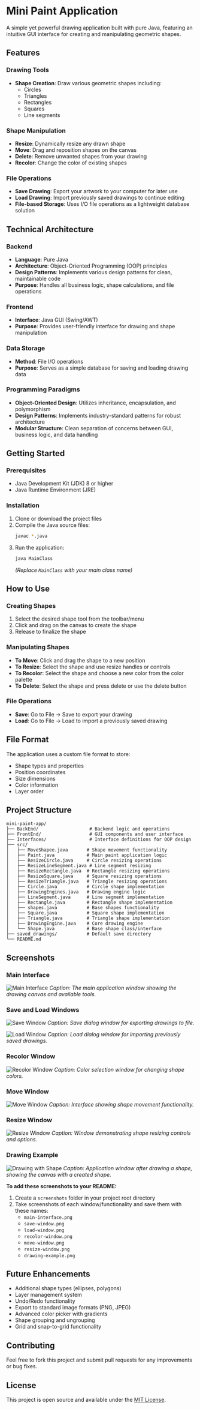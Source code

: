 # Mini Paint Application

A simple yet powerful drawing application built with pure Java, featuring an intuitive GUI interface for creating and manipulating geometric shapes.

## Features

### Drawing Tools
- **Shape Creation**: Draw various geometric shapes including:
  - Circles
  - Triangles
  - Rectangles
  - Squares
  - Line segments

### Shape Manipulation
- **Resize**: Dynamically resize any drawn shape
- **Move**: Drag and reposition shapes on the canvas
- **Delete**: Remove unwanted shapes from your drawing
- **Recolor**: Change the color of existing shapes

### File Operations
- **Save Drawing**: Export your artwork to your computer for later use
- **Load Drawing**: Import previously saved drawings to continue editing
- **File-based Storage**: Uses I/O file operations as a lightweight database solution

## Technical Architecture

### Backend
- **Language**: Pure Java
- **Architecture**: Object-Oriented Programming (OOP) principles
- **Design Patterns**: Implements various design patterns for clean, maintainable code
- **Purpose**: Handles all business logic, shape calculations, and file operations

### Frontend
- **Interface**: Java GUI (Swing/AWT)
- **Purpose**: Provides user-friendly interface for drawing and shape manipulation

### Data Storage
- **Method**: File I/O operations
- **Purpose**: Serves as a simple database for saving and loading drawing data

### Programming Paradigms
- **Object-Oriented Design**: Utilizes inheritance, encapsulation, and polymorphism
- **Design Patterns**: Implements industry-standard patterns for robust architecture
- **Modular Structure**: Clean separation of concerns between GUI, business logic, and data handling

## Getting Started

### Prerequisites
- Java Development Kit (JDK) 8 or higher
- Java Runtime Environment (JRE)

### Installation
1. Clone or download the project files
2. Compile the Java source files:
   ```bash
   javac *.java
   ```
3. Run the application:
   ```bash
   java MainClass
   ```
   *(Replace `MainClass` with your main class name)*

## How to Use

### Creating Shapes
1. Select the desired shape tool from the toolbar/menu
2. Click and drag on the canvas to create the shape
3. Release to finalize the shape

### Manipulating Shapes
- **To Move**: Click and drag the shape to a new position
- **To Resize**: Select the shape and use resize handles or controls
- **To Recolor**: Select the shape and choose a new color from the color palette
- **To Delete**: Select the shape and press delete or use the delete button

### File Operations
- **Save**: Go to File → Save to export your drawing
- **Load**: Go to File → Load to import a previously saved drawing

## File Format
The application uses a custom file format to store:
- Shape types and properties
- Position coordinates
- Size dimensions
- Color information
- Layer order

## Project Structure
```
mini-paint-app/
├── BackEnd/                   # Backend logic and operations
├── FrontEnd/                  # GUI components and user interface
├── Interfaces/                # Interface definitions for OOP design
├── src/
│   ├── MoveShapee.java       # Shape movement functionality
│   ├── Paint.java            # Main paint application logic
│   ├── ResizeCircle.java     # Circle resizing operations
│   ├── ResizeLineSegment.java # Line segment resizing
│   ├── ResizeRectangle.java  # Rectangle resizing operations
│   ├── ResizeSquare.java     # Square resizing operations
│   ├── ResizeTriangle.java   # Triangle resizing operations
│   ├── Circle.java           # Circle shape implementation
│   ├── DrawingEngines.java   # Drawing engine logic
│   ├── LineSegment.java      # Line segment implementation
│   ├── Rectangle.java        # Rectangle shape implementation
│   ├── shapes.java           # Base shapes functionality
│   ├── Square.java           # Square shape implementation
│   ├── Triangle.java         # Triangle shape implementation
│   ├── DrawingEngine.java    # Core drawing engine
│   └── Shape.java            # Base shape class/interface
├── saved_drawings/           # Default save directory
└── README.md
```

## Screenshots

### Main Interface
![Main Interface](screenshots/main-interface.png)
*Caption: The main application window showing the drawing canvas and available tools.*

### Save and Load Windows
![Save Window](screenshots/save-window.png)
*Caption: Save dialog window for exporting drawings to file.*

![Load Window](screenshots/load-window.png)
*Caption: Load dialog window for importing previously saved drawings.*

### Recolor Window
![Recolor Window](screenshots/recolor-window.png)
*Caption: Color selection window for changing shape colors.*

### Move Window
![Move Window](screenshots/move-window.png)
*Caption: Interface showing shape movement functionality.*

### Resize Window
![Resize Window](screenshots/resize-window.png)
*Caption: Window demonstrating shape resizing controls and options.*

### Drawing Example
![Drawing with Shape](screenshots/drawing-example.png)
*Caption: Application window after drawing a shape, showing the canvas with a created shape.*

**To add these screenshots to your README:**

1. Create a `screenshots` folder in your project root directory
2. Take screenshots of each window/functionality and save them with these names:
   - `main-interface.png`
   - `save-window.png`
   - `load-window.png`
   - `recolor-window.png`
   - `move-window.png`
   - `resize-window.png`
   - `drawing-example.png`

## Future Enhancements
- Additional shape types (ellipses, polygons)
- Layer management system
- Undo/Redo functionality
- Export to standard image formats (PNG, JPEG)
- Advanced color picker with gradients
- Shape grouping and ungrouping
- Grid and snap-to-grid functionality

## Contributing
Feel free to fork this project and submit pull requests for any improvements or bug fixes.

## License
This project is open source and available under the [MIT License](LICENSE).

